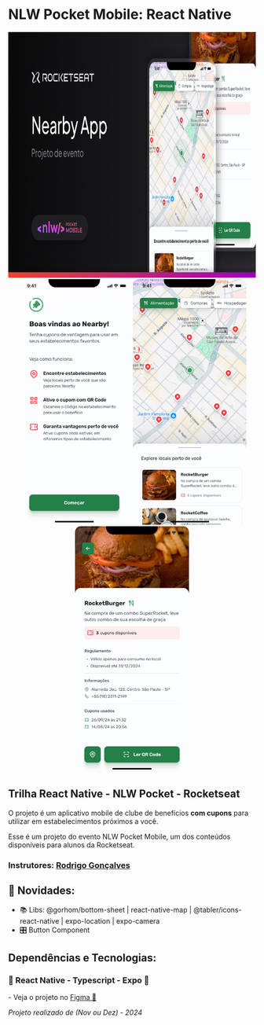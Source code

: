 <h1>NLW Pocket Mobile: React Native</h1>
<div align='center'>
    <img height='500' src="https://github.com/carlos09v/NLWs_Rocketseat/blob/main/NLWs/18_nlwPocketMobile/mobile/src/assets/figma/Cover.png?raw=true" alt="NLW_PocketMobile_Cover">
    </br>
    <img height="500" src="https://github.com/carlos09v/NLWs_Rocketseat/blob/main/NLWs/18_nlwPocketMobile/mobile/src/assets/figma/Start.png?raw=true" alt="NLW_PocketMobile_Start">
    <img height="500"  src="https://github.com/carlos09v/NLWs_Rocketseat/blob/main/NLWs/18_nlwPocketMobile/mobile/src/assets/figma/Home.png?raw=true" alt="NLW_PocketMobile_Home">
    <img height="500" src="https://github.com/carlos09v/NLWs_Rocketseat/blob/main/NLWs/18_nlwPocketMobile/mobile/src/assets/figma/Details.png?raw=true" alt="NLW_PocketMobile_Details">
</div>

<h2>Trilha React Native - NLW Pocket - Rocketseat</h2>
<p>O projeto é um aplicativo mobile de clube de benefícios <b>com cupons</b> para utilizar em estabelecimentos próximos a você.

Esse é um projeto do evento NLW Pocket Mobile, um dos conteúdos disponíveis para alunos da Rocketseat.</p>

<h3>Instrutores: <a href='https://github.com/rodrigorgtic'>Rodrigo Gonçalves</a></h3>

<h2>💫 Novidades:</h2>
<ul>
    <li>📚 Libs: @gorhom/bottom-sheet | react-native-map | @tabler/icons-react-native | expo-location | expo-camera</li>
    <li>🎛️ Button Component</li>
</ul>

<h2>Dependências e Tecnologias:</h2>
<h3>💜 React Native - Typescript - Expo 💜</h3>
<p>- Veja o projeto no <a href='https://www.figma.com/community/file/1448070647757721748'>Figma 🔖</a> </p>
<i>Projeto realizado de (Nov ou Dez) - 2024</i>